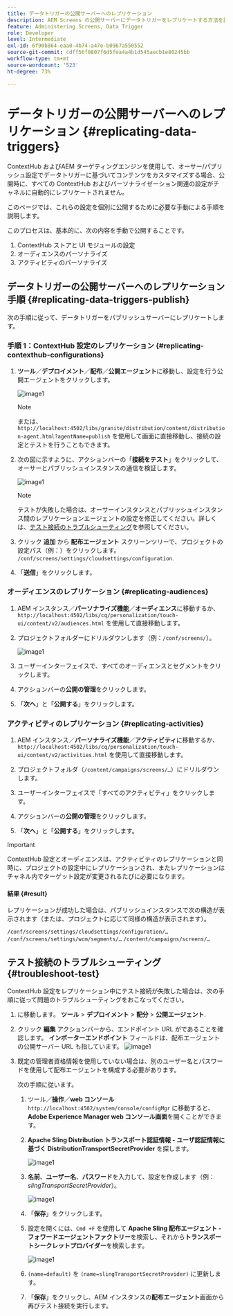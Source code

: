 ```yaml
---
title: データトリガーの公開サーバーへのレプリケーション
description: AEM Screens の公開サーバーにデータトリガーをレプリケートする方法を説明します。
feature: Administering Screens, Data Trigger
role: Developer
level: Intermediate
exl-id: 6f90b864-eaa0-4b74-a47e-b0967a550552
source-git-commit: cdff56f0807f6d5fea4a4b1d545aecb1e80245bb
workflow-type: tm+mt
source-wordcount: '523'
ht-degree: 73%

---
```


# データトリガーの公開サーバーへのレプリケーション {#replicating-data-triggers}

ContextHub およびAEM ターゲティングエンジンを使用して、オーサー/パブリッシュ設定でデータトリガーに基づいてコンテンツをカスタマイズする場合、公開時に、すべての ContextHub およびパーソナライゼーション関連の設定がチャネルに自動的にレプリケートされません。

このページでは、これらの設定を個別に公開するために必要な手動による手順を説明します。

このプロセスは、基本的に、次の内容を手動で公開することです。

1. ContextHub ストアと UI モジュールの設定
1. オーディエンスのパーソナライズ
1. アクティビティのパーソナライズ

## データトリガーの公開サーバーへのレプリケーション手順 {#replicating-data-triggers-publish}

次の手順に従って、データトリガーをパブリッシュサーバーにレプリケートします。

### 手順 1：ContextHub 設定のレプリケーション {#replicating-contexthub-configurations}

1. **ツール**／**デプロイメント**／**配布**／**公開エージェント**&#x200B;に移動し、設定を行う公開エージェントをクリックします。

   ![image1](/help/user-guide/assets/replicating-triggers/replicating-triggers1.png)

   >[!NOTE]
   >
   >または、`http://localhost:4502/libs/granite/distribution/content/distribution-agent.html?agentName=publish` を使用して画面に直接移動し、接続の設定とテストを行うこともできます。

1. 次の図に示すように、アクションバーの「**接続をテスト**」をクリックして、オーサーとパブリッシュインスタンスの通信を検証します。

   ![image1](/help/user-guide/assets/replicating-triggers/replicating-triggers2.png)

   >[!NOTE]
   >
   >テストが失敗した場合は、オーサーインスタンスとパブリッシュインスタンス間のレプリケーションエージェントの設定を修正してください。詳しくは、[テスト接続のトラブルシューティング](/help/user-guide/replicating-data-triggers.md#troubleshoot-test)を参照してください。

1. クリック **追加** から **配布エージェント** スクリーンツリーで、プロジェクトの設定パス（例：）をクリックします。 `/conf/screens/settings/cloudsettings/configuration`.

1. 「**送信**」をクリックします。

### オーディエンスのレプリケーション {#replicating-audiences}

1. AEM インスタンス／**パーソナライズ機能**／**オーディエンス**&#x200B;に移動するか、`http://localhost:4502/libs/cq/personalization/touch-ui/content/v2/audiences.html` を使用して直接移動します。

1. プロジェクトフォルダーにドリルダウンします（例：`/conf/screens/`）。

   ![image1](/help/user-guide/assets/replicating-triggers/replicating-triggers10.png)

1. ユーザーインターフェイスで、すべてのオーディエンスとセグメントをクリックします。

1. アクションバーの&#x200B;**公開の管理**&#x200B;をクリックします。

1. 「**次へ**」と「**公開する**」をクリックします。

### アクティビティのレプリケーション {#replicating-activities}

1. AEM インスタンス／**パーソナライズ機能**／**アクティビティ**&#x200B;に移動するか、`http://localhost:4502/libs/cq/personalization/touch-ui/content/v2/activities.html` を使用して直接移動します。

1. プロジェクトフォルダ（`/content/campaigns/screens/…`）にドリルダウンします。

1. ユーザーインターフェイスで「すべてのアクティビティ」をクリックします。

1. アクションバーの&#x200B;**公開の管理**&#x200B;をクリックします。

1. 「**次へ**」と「**公開する**」をクリックします。

>[!IMPORTANT]
>
>ContextHub 設定とオーディエンスは、アクティビティのレプリケーションと同時に、プロジェクトの設定中にレプリケーションされ、またレプリケーションはチャネル内でターゲット設定が変更されるたびに必要になります。

#### 結果 {#result}

レプリケーションが成功した場合は、パブリッシュインスタンスで次の構造が表示されます（または、プロジェクトに応じて同様の構造が表示されます）。

`/conf/screens/settings/cloudsettings/configuration/…`
`/conf/screens/settings/wcm/segments/…`
`/content/campaigns/screens/…`

## テスト接続のトラブルシューティング {#troubleshoot-test}

ContextHub 設定をレプリケーション中にテスト接続が失敗した場合は、次の手順に従って問題のトラブルシューティングをおこなってください。

1. に移動します。 **ツール** > **デプロイメント** > **配分** > **公開エージェント**.

1. クリック **編集** アクションバーから、エンドポイント URL がであることを確認します。 **インポーターエンドポイント** フィールドは、配布エージェントの公開サーバー URL も指しています。
   ![image1](/help/user-guide/assets/replicating-triggers/replicating-triggers9.png)

1. 既定の管理者資格情報を使用していない場合は、別のユーザー名とパスワードを使用して配布エージェントを構成する必要があります。

   次の手順に従います。

   1. ツール／**操作**／**web コンソール** `http://localhost:4502/system/console/configMgr` に移動すると、**Adobe Experience Manager web コンソール画面**&#x200B;を開くことができます。
   1. **Apache Sling Distribution トランスポート認証情報 - ユーザ認証情報に基づく DistributionTransportSecretProvider** を探します。

      ![image1](/help/user-guide/assets/replicating-triggers/replicating-triggers6.png)

   1. **名前**、**ユーザー名**、**パスワード**&#x200B;を入力して、設定を作成します（例：*slingTransportSecretProvider*）。

      ![image1](/help/user-guide/assets/replicating-triggers/replicating-triggers7.png)

   1. 「**保存**」をクリックします。
   1. 設定を開くには、`Cmd +F` を使用して **Apache Sling 配布エージェント - フォワードエージェントファクトリー**&#x200B;を検索し、それから&#x200B;**トランスポートシークレットプロバイダー**&#x200B;を検索します。

      ![image1](/help/user-guide/assets/replicating-triggers/replicating-triggers8.png)

   1. `(name=default)` を `(name=slingTransportSecretProvider)` に更新します。
   1. 「**保存**」をクリックし、AEM インスタンスの&#x200B;**配布エージェント**&#x200B;画面から再びテスト接続を実行します。
